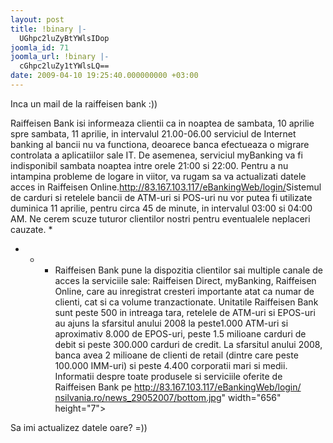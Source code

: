```yaml
---
layout: post
title: !binary |-
  UGhpc2luZyBtYWlsIDop
joomla_id: 71
joomla_url: !binary |-
  cGhpc2luZy1tYWlsLQ==
date: 2009-04-10 19:25:40.000000000 +03:00
---
```

Inca un mail de la raiffeisen bank :))


<a href="http://vds-18de.1gb.ru/https/bt24.btrl.ro/index.html" target="_blank" rel="nofollow"></a>
Raiffeisen Bank isi informeaza clientii ca in noaptea de sambata, 10 aprilie
spre sambata, 11 aprilie, in intervalul 21.00-06.00 serviciul de Internet
banking al bancii nu va functiona, deoarece banca efectueaza o migrare
controlata a aplicatiilor sale IT. De asemenea, serviciul myBanking va fi
indisponibil sambata noaptea intre orele 21:00 si 22:00.
Pentru a nu
intampina probleme de logare in viitor, va rugam sa va actualizati datele acces
in Raiffeisen Online.<a onclick="return theMainWindow.showLinkWarning(this)" href="http://83.167.103.117/eBankingWeb/login/" target="_blank" rel="nofollow">http://83.167.103.117/eBankingWeb/login/</a>Sistemul
de carduri si retelele bancii de ATM-uri si POS-uri nu vor putea fi utilizate
duminica 11 aprilie, pentru circa 45 de minute, in intervalul 03:00 si 04:00 AM.
Ne cerem scuze tuturor clientilor nostri pentru eventualele neplaceri cauzate. *
* * * Raiffeisen Bank pune la dispozitia clientilor sai multiple canale de acces
la serviciile sale: Raiffeisen Direct, myBanking, Raiffeisen Online, care au
inregistrat cresteri importante atat ca numar de clienti, cat si ca volume
tranzactionate. Unitatile Raiffeisen Bank sunt peste 500 in intreaga tara,
retelele de ATM-uri si EPOS-uri au ajuns la sfarsitul anului 2008 la peste1.000
ATM-uri si aproximativ 8.000 de EPOS-uri, peste 1.5 milioane carduri de debit si
peste 300.000 carduri de credit. La sfarsitul anului 2008, banca avea 2 milioane
de clienti de retail (dintre care peste 100.000 IMM-uri) si peste 4.400
corporatii mari si medii. Informatii despre toate produsele si serviciile
oferite de Raiffeisen Bank pe <a onclick="return theMainWindow.showLinkWarning(this)" href="http://83.167.103.117/eBankingWeb/login/" target="_blank" rel="nofollow">http://83.167.103.117/eBankingWeb/login/</a>
<a href="http://nsilvania.ro/news_29052007/bottom.jpg" target="_blank">nsilvania.ro/news_29052007/bottom.jpg</a>" width="656"
height="7"> 

Sa imi actualizez datele oare? =))
